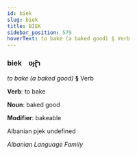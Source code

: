 ```yaml
---
id: biek
slug: biek
title: BİEK
sidebar_position: 579
hoverText: to bake (a baked good) § Verb
---
```


### biek&emsp;<span kind="abugida">ʋɟɽ̑ɿ</span>

*to bake (a baked good)* **§** Verb

**Verb**: to bake

**Noun**: baked good

**Modifier**: bakeable

Albanian pjek undefined

*Albanian Language Family*